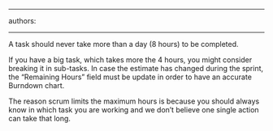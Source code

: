 

---
authors:

---




<span class='intro'> 
  <p>A task should never take more than a day (8 hours) to be completed.</p>
 </span>


  <p>If you have a big task, which takes more the 4 hours, you might consider breaking it in sub-tasks. In case the estimate has changed during the sprint, the “Remaining Hours” field must be update in order to have an accurate Burndown chart.</p>
<p>The reason scrum limits the maximum hours is because you should always know in which task you are working and we don’t believe one single action can take that long.</p>



